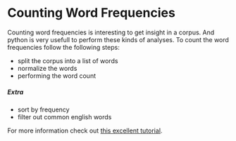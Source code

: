 # Counting Word Frequencies

Counting word frequencies is interesting to get insight in a corpus. And python is very usefull to perform these kinds of analyses. To count the word frequencies follow the following steps:

- split the corpus into a list of words
- normalize the words
- performing the word count

##### Extra

- sort by frequency
- filter out common english words

For more information check out [this excellent tutorial](http://programminghistorian.org/lessons/counting-frequencies).
